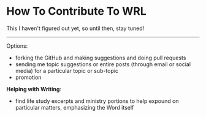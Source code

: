 # How To Contribute To WRL
This I haven't figured out yet, so until then, stay tuned! 

---
Options:
- forking the GitHub and making suggestions and doing pull requests
- sending me topic suggestions or entire posts (through email or social media) for a particular topic or sub-topic
- promotion


**Helping with Writing**:
- find life study excerpts and ministry portions to help expound on particular matters, emphasizing the Word itself

